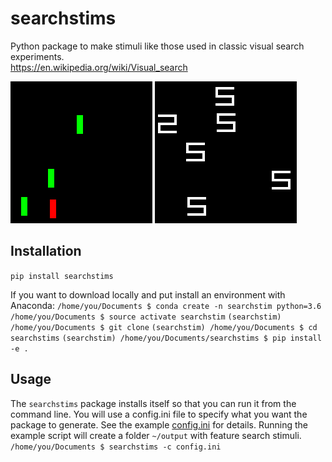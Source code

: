 # searchstims

Python package to make stimuli like those used in classic visual search experiments.  
https://en.wikipedia.org/wiki/Visual_search

![efficient_search](redvert_v_greenvert_set_size_4_target_present_55.png)
![inefficient_search](two_v_five_set_size_6_target_present_78.png)

## Installation
`pip install searchstims`

If you want to download locally and put install an environment with Anaconda:
`/home/you/Documents $ conda create -n searchstim python=3.6`
`/home/you/Documents $ source activate searchstim`
`(searchstim) /home/you/Documents $ git clone`
`(searchstim) /home/you/Documents $ cd searchstims`
`(searchstim) /home/you/Documents/searchstims $ pip install -e .`

## Usage
The `searchstims` package installs itself so that you can run it from the
command line. You will use a config.ini file to specify what you want the
package to generate. See the example [config.ini](./config.ini) for details.
Running the example script will create a folder `~/output` with feature
search stimuli.
`/home/you/Documents $ searchstims -c config.ini`